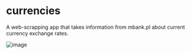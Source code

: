 # currencies
A web-scrapping app that takes information from mbank.pl about current currency exchange rates.

![image](https://user-images.githubusercontent.com/125153482/220474689-1bb625d9-f9e4-4553-a40e-2c46046aaa8e.png)
